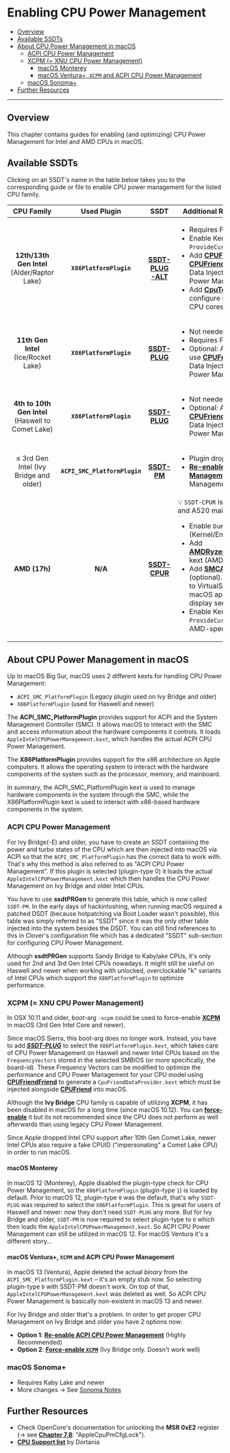 # Enabling CPU Power Management
- [Overview](#overview)
- [Available SSDTs](#available-ssdts)
- [About CPU Power Management in macOS](#about-cpu-power-management-in-macos)
  - [ACPI CPU Power Management](#acpi-cpu-power-management)
  - [XCPM (= XNU CPU Power Management)](#xcpm--xnu-cpu-power-management)
    - [macOS Monterey](#macos-monterey)
    - [macOS Ventura+, `XCPM` and ACPI CPU Power Management](#macos-ventura-xcpm-and-acpi-cpu-power-management)
  - [macOS Sonoma+](#macos-sonoma)
- [Further Resources](#further-resources)

---

## Overview

This chapter contains guides for enabling (and optimizing) CPU Power Management for Intel and AMD CPUs in macOS. 

## Available SSDTs

Clicking on an SSDT's name in the table below takes you to the corresponding guide or file to enable CPU power management for the listed CPU family.

CPU Family | Used Plugin | SSDT | Additional Requirements and Notes
:---------:|:-----------:|:----:|-----------------------------------
**12th/13th Gen Intel** (Alder/Raptor Lake) | **`X86PlatformPlugin`** | [**SSDT-PLUG-ALT**](/Content/01_Adding_missing_Devices_and_enabling_Features/CPU_Power_Management/CPU_Power_Management_(SSDT-PLUG)#11th-gen-intel-and-newer)| <ul> <li> Requires Fake CPUID (Comet Lake) </br> <li> Enable Kernel Quirk `ProvideCurrentCpuInfo` </br> <li> Add [**CPUFriend**](https://github.com/acidanthera/CPUFriend) and use [**CPUFriendFriend**](https://github.com/corpnewt/CPUFriendFriend) to generate a Data Injector kext to optimize CPU Power Management <li> Add [**CpuToplogyRebuild**](https://github.com/b00t0x/CpuTopologyRebuild) kext to configure usage of heterogeneous CPU cores (experimental)
**11th Gen Intel** (Ice/Rocket Lake)| **`X86PlatformPlugin`**| [**SSDT-PLUG**](/Content/01_Adding_missing_Devices_and_enabling_Features/CPU_Power_Management/CPU_Power_Management_(SSDT-PLUG)#11th-gen-intel-and-newer)| <ul><li> Not needed in macOS 12+ <li> Requires Fake CPUID (Comet Lake) </br><li> Optional: Add [**CPUFriend**](https://github.com/acidanthera/CPUFriend) kext and use [**CPUFriendFriend**](https://github.com/corpnewt/CPUFriendFriend) to generate a Data Injector kext to optimize CPU Power Management
**4th to 10th Gen Intel** (Haswell to Comet Lake) | **`X86PlatformPlugin`**| [**SSDT-PLUG**](/Content/01_Adding_missing_Devices_and_enabling_Features/CPU_Power_Management/CPU_Power_Management_(SSDT-PLUG)#readme)| <ul> <li> Not needed in macOS 12+ <li> Optional: Add [**CPUFriend**](https://github.com/acidanthera/CPUFriend) and use [**CPUFriendFriend**](https://github.com/corpnewt/CPUFriendFriend) to generate a Data Injector kext to optimize CPU Power Management
≤ 3rd Gen Intel (Ivy Bridge and older) | **`ACPI_SMC_PlatformPlugin`** | [**SSDT-PM**](/Content/01_Adding_missing_Devices_and_enabling_Features/CPU_Power_Management/CPU_Power_Management_(Legacy)#readme)| <ul><li> Plugin dropped from macOS 13 <li> [**Re-enable ACPI CPU Power Management**](/Content/01_Adding_missing_Devices_and_enabling_Features/CPU_Power_Management/CPU_Power_Management_(Legacy)#re-enabling-acpi-power-management-in-macos-ventura) for proper CPU Power Management in macOS 13+
**AMD (17h)**| **N/A**|[**SSDT-CPUR**](/Content/01_Adding_missing_Devices_and_enabling_Features/CPU_Power_Management/CPU_Power_Management_(SSDT-PLUG)#what-about-amd) | :bulb: `SSDT-CPUR` is only needed for B550 and A520 mainboards!</br> <ul><li> Enable `DummyPowerManagement` (Kernel/Emulate) <li> Add [**AMDRyzenCPUPowerManagement**](https://github.com/trulyspinach/SMCAMDProcessor) kext (AMD Ryzen only)<li> Add [**SMCAMDProcessor**](https://github.com/trulyspinach/SMCAMDProcessor) kext (optional). Publishes CPU readings to VirtualSMC, which enables macOS applications like iStat to display sensor data. <li> Enable Kernel Quirk `ProvideCurrentCpuInfo` to apply AMD-specific [**Kernel Patches**](https://github.com/AMD-OSX/AMD_Vanilla) 

## About CPU Power Management in macOS

Up to macOS Big Sur, macOS uses 2 different kexts for handling CPU Power Management: 

- `ACPI_SMC_PlatformPlugin` (Legacy plugin used on Ivy Bridge and older)
- `X86PlatformPlugin` (used for Haswell and newer)

The **ACPI_SMC_PlatformPlugin** provides support for ACPI and the System Management Controller (SMC). It allows macOS to interact with the SMC and access information about the hardware components it controls. It loads `AppleIntelCPUPowerManagement.kext`, which handles the actual ACPI CPU Power Management.

The **X86PlatformPlugin** provides support for the x86 architecture on Apple computers. It allows the operating system to interact with the hardware components of the system such as the processor, memory, and mainboard.

In summary, the ACPI_SMC_PlatformPlugin kext is used to manage hardware components in the system through the SMC, while the X86PlatformPlugin kext is used to interact with x86-based hardware components in the system.

### ACPI CPU Power Management

For Ivy Bridge(-E) and older, you have to create an SSDT containing the power and turbo states of the CPU which are then injected into macOS via ACPI so that the `ACPI_SMC_PlatformPlugin` has the correct data to work with. That's why this method is also referred to as "ACPI CPU Power Management". If this plugin is selected (plugin-type 0) it loads the actual `AppleIntelCPUPowerManagement.kext` which then handles the CPU Power Management on Ivy Bridge and older Intel CPUs.

You have to use **ssdtPRGen** to generate this table, which is now called `SSDT-PM`. In the early days of hackintoshing, when running macOS required a patched DSDT (because hotpatching via Boot Loader wasn't possible), this table was simply referred to as "SSDT" since it was the only other table injected into the system besides the DSDT. You can still find references to this in Clover's configuration file which has a dedicated "SSDT" sub-section for configuring CPU Power Management.

Although **ssdtPRGen** supports Sandy Bridge to Kabylake CPUs, it's only used for 2nd and 3rd Gen Intel CPUs nowadays. It might still be useful on Haswell and newer when working with unlocked, overclockable "k" variants of Intel CPUs which support the `X86PlatformPlugin` to optimize performance.

### XCPM (= XNU CPU Power Management)

In OSX 10.11 and older, boot-arg `-xcpm` could be used to force-enable [**XCPM**](https://pikeralpha.wordpress.com/2013/10/05/xnu-cpu-power-management/) in macOS (3rd Gen Intel Core and newer).

Since macOS Sierra, this boot-arg does no longer work. Instead, you have to add [***SSDT-PLUG***](/Content/01_Adding_missing_Devices_and_enabling_Features/CPU_Power_Management/Enabling_XCPM_on_Ivy_Bridge_CPUs#readme) to select the `X86PlatformPlugin.kext`, which takes care of CPU Power Management on Haswell and newer Intel CPUs based on the `FrequencyVectors` stored in the selected SMBIOS (or more specifically, the board-id). These Frequency Vectors can be modified to optimize the performance and CPU Power Management for your CPU model using [**CPUFriendFriend**](https://github.com/corpnewt/CPUFriendFriend) to generate a `CpuFriendDataProvider.kext` which must be injected alongside [**CPUFriend**](https://github.com/acidanthera/CPUFriend) into macOS. 

Although the **Ivy Bridge** CPU family is capable of utilizing **XCPM**, it has been disabled in macOS for a long time (since macOS 10.12). You can [**force-enable**](/Content/01_Adding_missing_Devices_and_enabling_Features/CPU_Power_Management/Enabling_XCPM_on_Ivy_Bridge_CPUs) it but its not recommended since the CPU does not perform as well afterwards than using legacy CPU Power Management.

Since Apple dropped Intel CPU support after 10th Gen Comet Lake, newer Intel CPUs also require a fake CPUID ("impersonating" a Comet Lake CPU) in order to run macOS.

#### macOS Monterey

In macOS 12 (Monterey), Apple disabled the plugin-type check for CPU Power Management, so the `X86PlatformPlugin` (plugin-type `1`) is loaded by default. Prior to macOS 12, plugin-type `0` was the default, that's why `SSDT-PLUG` was required to select the `X86PlatformPlugin`. This is great for users of Haswell and newer: now they don't need `SSDT-PLUG` any more. But for Ivy Bridge and older, `SSDT-PM` is now required to select plugin-type to `0` which then loads the `AppleIntelCPUPowerManagement.kext`. So ACPI CPU Power Management can still be utilized in macOS 12. For macOS Ventura it's a different story…

#### macOS Ventura+, `XCPM` and ACPI CPU Power Management

In macOS 13 (Ventura), Apple deleted the actual *binary* from the `ACPI_SMC_PlatformPlugin.kext` – it's an empty stub now. So selecting plugin-type `0` with SSDT-PM doesn't work. On top of that, `AppleIntelCPUPowerManagement.kext` was deleted as well. So ACPI CPU Power Management is basically non-existent in macOS 13 and newer.

For Ivy Bridge and older that's a problem. In order to get proper CPU Management on Ivy Bridge and older you have 2 options now:

- **Option 1**: [**Re-enable ACPI CPU Power Management**](/Content/01_Adding_missing_Devices_and_enabling_Features/CPU_Power_Management/CPU_Power_Management_(Legacy)#re-enabling-acpi-power-management-in-macos-ventura) (Highly Recommended)
- **Option 2**: [**Force-enable `XCPM`**](/Content/01_Adding_missing_Devices_and_enabling_Features/CPU_Power_Management/Enabling_XCPM_on_Ivy_Bridge_CPUs) (Ivy Bridge only. Doesn't work well)

### macOS Sonoma+
- Requires Kaby Lake and newer
- More changes &rarr; See [Sonoma Notes](https://github.com/5T33Z0/OCLP4Hackintosh/blob/main/docs/Sonoma_Notes.md)

## Further Resources

- Check OpenCore's documentation for unlocking the **MSR 0xE2** register (&rarr; see [**Chapter 7.8**](https://dortania.github.io/docs/latest/Configuration.html#quirks-properties2): "AppleCpuPmCfgLock").
- [**CPU Support list**](https://dortania.github.io/OpenCore-Install-Guide/macos-limits.html#cpu-support) by Dortania
